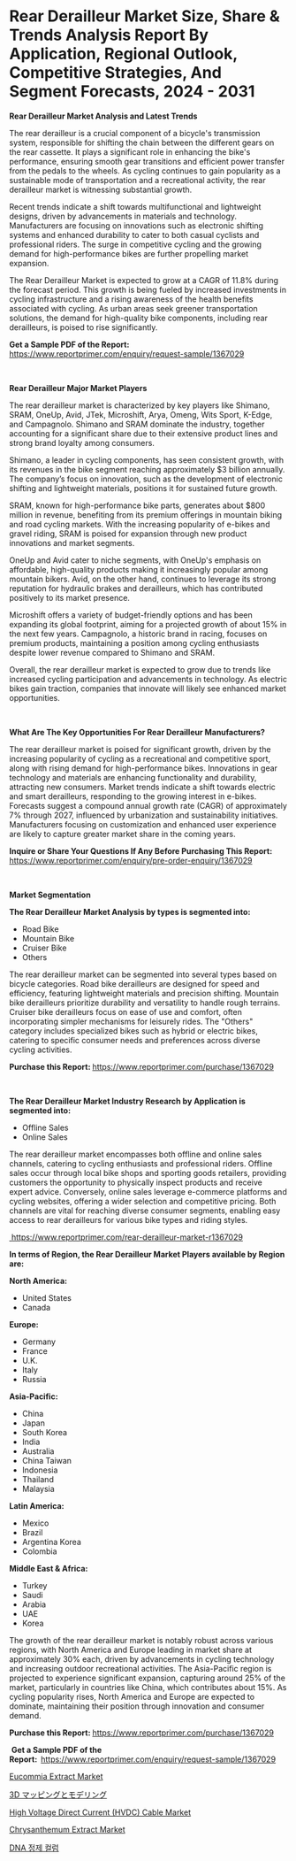 <p><h1>Rear Derailleur Market Size, Share & Trends Analysis Report By Application, Regional Outlook, Competitive Strategies, And Segment Forecasts, 2024 - 2031</h1></p><p><strong>Rear Derailleur Market Analysis and Latest Trends</strong></p>
<p><p>The rear derailleur is a crucial component of a bicycle's transmission system, responsible for shifting the chain between the different gears on the rear cassette. It plays a significant role in enhancing the bike's performance, ensuring smooth gear transitions and efficient power transfer from the pedals to the wheels. As cycling continues to gain popularity as a sustainable mode of transportation and a recreational activity, the rear derailleur market is witnessing substantial growth.</p><p>Recent trends indicate a shift towards multifunctional and lightweight designs, driven by advancements in materials and technology. Manufacturers are focusing on innovations such as electronic shifting systems and enhanced durability to cater to both casual cyclists and professional riders. The surge in competitive cycling and the growing demand for high-performance bikes are further propelling market expansion.</p><p>The Rear Derailleur Market is expected to grow at a CAGR of 11.8% during the forecast period. This growth is being fueled by increased investments in cycling infrastructure and a rising awareness of the health benefits associated with cycling. As urban areas seek greener transportation solutions, the demand for high-quality bike components, including rear derailleurs, is poised to rise significantly.</p></p>
<p><strong>Get a Sample PDF of the Report:&nbsp;</strong> <a href="https://www.reportprimer.com/enquiry/request-sample/1367029">https://www.reportprimer.com/enquiry/request-sample/1367029</a></p>
<p>&nbsp;</p>
<p><strong>Rear Derailleur Major Market Players</strong></p>
<p><p>The rear derailleur market is characterized by key players like Shimano, SRAM, OneUp, Avid, JTek, Microshift, Arya, Omeng, Wits Sport, K-Edge, and Campagnolo. Shimano and SRAM dominate the industry, together accounting for a significant share due to their extensive product lines and strong brand loyalty among consumers.</p><p>Shimano, a leader in cycling components, has seen consistent growth, with its revenues in the bike segment reaching approximately $3 billion annually. The company’s focus on innovation, such as the development of electronic shifting and lightweight materials, positions it for sustained future growth.</p><p>SRAM, known for high-performance bike parts, generates about $800 million in revenue, benefiting from its premium offerings in mountain biking and road cycling markets. With the increasing popularity of e-bikes and gravel riding, SRAM is poised for expansion through new product innovations and market segments.</p><p>OneUp and Avid cater to niche segments, with OneUp's emphasis on affordable, high-quality products making it increasingly popular among mountain bikers. Avid, on the other hand, continues to leverage its strong reputation for hydraulic brakes and derailleurs, which has contributed positively to its market presence.</p><p>Microshift offers a variety of budget-friendly options and has been expanding its global footprint, aiming for a projected growth of about 15% in the next few years. Campagnolo, a historic brand in racing, focuses on premium products, maintaining a position among cycling enthusiasts despite lower revenue compared to Shimano and SRAM.</p><p>Overall, the rear derailleur market is expected to grow due to trends like increased cycling participation and advancements in technology. As electric bikes gain traction, companies that innovate will likely see enhanced market opportunities.</p></p>
<p>&nbsp;</p>
<p><strong>What Are The Key Opportunities For Rear Derailleur Manufacturers?</strong></p>
<p><p>The rear derailleur market is poised for significant growth, driven by the increasing popularity of cycling as a recreational and competitive sport, along with rising demand for high-performance bikes. Innovations in gear technology and materials are enhancing functionality and durability, attracting new consumers. Market trends indicate a shift towards electric and smart derailleurs, responding to the growing interest in e-bikes. Forecasts suggest a compound annual growth rate (CAGR) of approximately 7% through 2027, influenced by urbanization and sustainability initiatives. Manufacturers focusing on customization and enhanced user experience are likely to capture greater market share in the coming years.</p></p>
<p><strong>Inquire or Share Your Questions If Any Before Purchasing This Report:</strong> <a href="https://www.reportprimer.com/enquiry/pre-order-enquiry/1367029">https://www.reportprimer.com/enquiry/pre-order-enquiry/1367029</a></p>
<p>&nbsp;</p>
<p><strong>Market Segmentation</strong></p>
<p><strong>The Rear Derailleur Market Analysis by types is segmented into:</strong></p>
<p><ul><li>Road Bike</li><li>Mountain Bike</li><li>Cruiser Bike</li><li>Others</li></ul></p>
<p><p>The rear derailleur market can be segmented into several types based on bicycle categories. Road bike derailleurs are designed for speed and efficiency, featuring lightweight materials and precision shifting. Mountain bike derailleurs prioritize durability and versatility to handle rough terrains. Cruiser bike derailleurs focus on ease of use and comfort, often incorporating simpler mechanisms for leisurely rides. The "Others" category includes specialized bikes such as hybrid or electric bikes, catering to specific consumer needs and preferences across diverse cycling activities.</p></p>
<p><strong>Purchase this Report:&nbsp;</strong><a href="https://www.reportprimer.com/purchase/1367029">https://www.reportprimer.com/purchase/1367029</a></p>
<p>&nbsp;</p>
<p><strong>The Rear Derailleur Market Industry Research by Application is segmented into:</strong></p>
<p><ul><li>Offline Sales</li><li>Online Sales</li></ul></p>
<p><p>The rear derailleur market encompasses both offline and online sales channels, catering to cycling enthusiasts and professional riders. Offline sales occur through local bike shops and sporting goods retailers, providing customers the opportunity to physically inspect products and receive expert advice. Conversely, online sales leverage e-commerce platforms and cycling websites, offering a wider selection and competitive pricing. Both channels are vital for reaching diverse consumer segments, enabling easy access to rear derailleurs for various bike types and riding styles.</p></p>
<p><a href="https://www.reportprimer.com/rear-derailleur-market-r1367029">&nbsp;https://www.reportprimer.com/rear-derailleur-market-r1367029</a></p>
<p><strong>In terms of Region, the Rear Derailleur Market Players available by Region are:</strong></p>
<p>
    <p> <strong> North America: </strong>
        <ul>
            <li>United States</li>
            <li>Canada</li>
        </ul>
        </p> 
    <p> <strong> Europe: </strong>
        <ul>
            <li>Germany</li>
            <li>France</li>
            <li>U.K.</li>
            <li>Italy</li>
            <li>Russia</li>
        </ul>
        </p> 
    <p> <strong> Asia-Pacific: </strong>
        <ul>
            <li>China</li>
            <li>Japan</li>
            <li>South Korea</li>
            <li>India</li>
            <li>Australia</li>
            <li>China Taiwan</li>
            <li>Indonesia</li>
            <li>Thailand</li>
            <li>Malaysia</li>
        </ul>
        </p> 
    <p> <strong> Latin America: </strong>
        <ul>
            <li>Mexico</li>
            <li>Brazil</li>
            <li>Argentina Korea</li>
            <li>Colombia</li>
        </ul>
        </p> 
    <p> <strong> Middle East & Africa: </strong>
        <ul>
            <li>Turkey</li>
            <li>Saudi</li>
            <li>Arabia</li>
            <li>UAE</li>
            <li>Korea</li>
        </ul>
    </p>
    </p>
<p><p>The growth of the rear derailleur market is notably robust across various regions, with North America and Europe leading in market share at approximately 30% each, driven by advancements in cycling technology and increasing outdoor recreational activities. The Asia-Pacific region is projected to experience significant expansion, capturing around 25% of the market, particularly in countries like China, which contributes about 15%. As cycling popularity rises, North America and Europe are expected to dominate, maintaining their position through innovation and consumer demand.</p></p>
<p><strong>Purchase this Report: </strong><a href="https://www.reportprimer.com/purchase/1367029">https://www.reportprimer.com/purchase/1367029</a></p>
<p>&nbsp;<strong>Get a Sample PDF of the Report:&nbsp;&nbsp;</strong><a href="https://www.reportprimer.com/enquiry/request-sample/1367029">https://www.reportprimer.com/enquiry/request-sample/1367029</a></p>
<p><strong></strong></p>
<p><p><a href="https://www.linkedin.com/pulse/eucommia-extract-market2024-2031-industry-insights-hgnec?trackingId=g41QEqLSTp2MEUVl%2FLSgBA%3D%3D">Eucommia Extract Market</a></p><p><a href="https://medium.com/@gadg65/3d%E3%83%9E%E3%83%83%E3%83%94%E3%83%B3%E3%82%B0%E3%81%A8%E3%83%A2%E3%83%87%E3%83%AA%E3%83%B3%E3%82%B0%E5%B8%82%E5%A0%B4-2024%E5%B9%B4%E3%81%8B%E3%82%892031%E5%B9%B4%E3%81%BE%E3%81%A7%E3%81%AE%E3%82%B0%E3%83%AD%E3%83%BC%E3%83%90%E3%83%AB%E5%B8%82%E5%A0%B4%E3%81%AE%E6%B4%9E%E5%AF%9F%E3%81%A8%E8%B2%A9%E5%A3%B2%E5%8B%95%E5%90%91-08d0f71a7b1f?postPublishedType=repub">3D マッピングとモデリング</a></p><p><a href="https://issuu.com/reportprime-2/docs/high-voltage-direct-current-hvdc-ca_dd4b76b1430b8d">High Voltage Direct Current (HVDC) Cable Market</a></p><p><a href="https://www.linkedin.com/pulse/chrysanthemum-extract-market-investigation-industry-fprce?trackingId=k4WVBCk5RSm2DpTZ%2B%2BUcaQ%3D%3D">Chrysanthemum Extract Market</a></p><p><a href="https://medium.com/@abbislposival/2024%EB%85%84%EB%B6%80%ED%84%B0-2031%EB%85%84%EA%B9%8C%EC%A7%80%EC%9D%98-%EA%B8%80%EB%A1%9C%EB%B2%8C-dna-%EC%A0%95%EC%A0%9C-%EC%B9%BC%EB%9F%BC-%EC%8B%9C%EC%9E%A5-%EB%8F%99%ED%96%A5%EC%97%90%EC%84%9C-%EC%A0%84%EB%9E%B5%EC%9C%BC%EB%A1%9C%EC%9D%98-%ED%95%AD%ED%95%B4-4677fdc90cec?postPublishedType=repub">DNA 정제 컬럼</a></p></p>